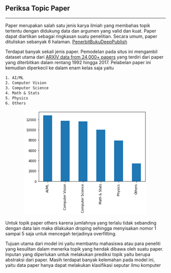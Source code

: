 ## Periksa Topic Paper
---

Paper merupakan salah satu jenis karya ilmiah yang membahas topik tertentu dengan didukung data dan argumen yang valid dan kuat. Paper dapat diartikan sebagai ringkasan suatu penelitian. Secara umum, paper dituliskan sebanyak 6 halaman. [PenerbitBukuDeepPublish](https://penerbitbukudeepublish.com/pengertian-paper/)

Terdapat banyak sekali jenis paper. Pemodelan pada situs ini mengambil dataset utama dari [ARXIV data from 24,000+ papers](https://www.kaggle.com/neelshah18/arxivdataset) yang terdiri dari paper yang diterbitkan dalam rentang 1992 hingga 2017. Pelabelan paper ini kemudian diperkecil ke dalam enam kelas saja yaitu
    
    1. AI/ML
    2. Computer Vision
    3. Computer Science
    4. Math & Stats
    5. Physics
    6. Others

<p align="center">
  <img src="https://github.com/ArtificialIfElse/AIC-COMPFEST13/blob/main/Paper/res/paper.png" />
</p>

Untuk topik paper others karena jumlahnya yang terlalu tidak sebanding dengan data lain maka dilakukan droping sehingga menyisakan nomor 1 sampai 5 saja untuk mencegah terjadinya overfitting. 

Tujuan utama dari model ini yaitu membantu mahasiswa atau para peneliti yang kesulitan dalam menerka topik yang hendak dibawa oleh suatu paper. Inputan yang diperlukan untuk melakukan prediksi topik yaitu berupa abstraksi dari paper. Masih terdapat banyak kelemahan pada model ini, yaitu data paper hanya dapat melakukan klasifikasi seputar ilmu komputer